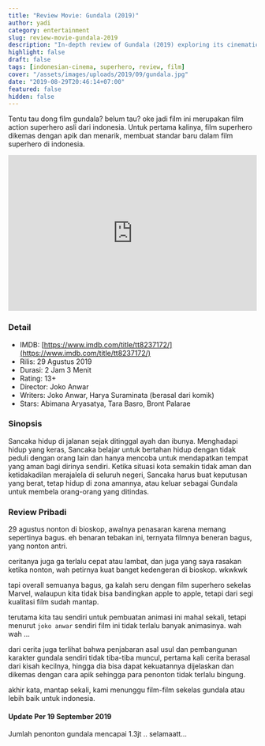 ```yaml
---
title: "Review Movie: Gundala (2019)"
author: yadi
category: entertainment
slug: review-movie-gundala-2019
description: "In-depth review of Gundala (2019) exploring its cinematic appeal, dynamic action sequences, and refreshing take on Indonesian superhero storytelling."
highlight: false
draft: false
tags: [indonesian-cinema, superhero, review, film]
cover: "/assets/images/uploads/2019/09/gundala.jpg"
date: "2019-08-29T20:46:14+07:00"
featured: false
hidden: false
---
```


Tentu tau dong film gundala? belum tau? oke jadi film ini merupakan film action superhero asli dari indonesia. Untuk pertama kalinya, film superhero dikemas dengan apik dan menarik, membuat standar baru dalam film superhero di indonesia.

<iframe width="100%" height="315" src="https://www.youtube.com/embed/8rauD1vxMCw" frameborder="0" allow="accelerometer; autoplay; encrypted-media; gyroscope; picture-in-picture" allowfullscreen></iframe>

### Detail

- IMDB: [https://www.imdb.com/title/tt8237172/](https://www.imdb.com/title/tt8237172/)
- Rilis: 29 Agustus 2019
- Durasi: 2 Jam 3 Menit
- Rating: 13+
- Director: Joko Anwar
- Writers: Joko Anwar, Harya Suraminata (berasal dari komik)
- Stars: Abimana Aryasatya, Tara Basro, Bront Palarae

### Sinopsis

Sancaka hidup di jalanan sejak ditinggal ayah dan ibunya. Menghadapi hidup yang keras, Sancaka belajar untuk bertahan hidup dengan tidak peduli dengan orang lain dan hanya mencoba untuk mendapatkan tempat yang aman bagi dirinya sendiri. Ketika situasi kota semakin tidak aman dan ketidakadilan merajalela di seluruh negeri, Sancaka harus buat keputusan yang berat, tetap hidup di zona amannya, atau keluar sebagai Gundala untuk membela orang-orang yang ditindas.

### Review Pribadi

<span class="spoiler">29 agustus nonton di bioskop, awalnya penasaran karena memang sepertinya bagus. eh benaran tebakan ini, ternyata filmnya beneran bagus, yang nonton antri.</span>

<span class="spoiler">ceritanya juga ga terlalu cepat atau lambat, dan juga yang saya rasakan ketika nonton, wah petirnya kuat banget kedengeran di bioskop. wkwkwk</span>

<span class="spoiler">tapi overall semuanya bagus, ga kalah seru dengan film superhero sekelas Marvel, walaupun kita tidak bisa bandingkan apple to apple, tetapi dari segi kualitasi film sudah mantap.</span>

<span class="spoiler">terutama kita tau sendiri untuk pembuatan animasi ini mahal sekali, tetapi menurut `joko anwar` sendiri film ini tidak terlalu banyak animasinya. wah wah ... </span>

<span class="spoiler">dari cerita juga terlihat bahwa penjabaran asal usul dan pembangunan karakter gundala sendiri tidak tiba-tiba muncul, pertama kali cerita berasal dari kisah kecilnya, hingga dia bisa dapat kekuatannya dijelaskan dan dikemas dengan cara apik sehingga para penonton tidak terlalu bingung.</span>

<span class="spoiler">akhir kata, mantap sekali, kami menunggu film-film sekelas gundala atau lebih baik untuk indonesia.
</span>

#### Update Per 19 September 2019

Jumlah penonton gundala mencapai 1.3jt .. selamaatt...
